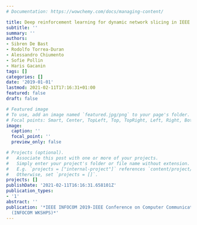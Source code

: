 ```yaml
---
# Documentation: https://wowchemy.com/docs/managing-content/

title: Deep reinforcement learning for dynamic network slicing in IEEE 802.11 networks
subtitle: ''
summary: ''
authors:
- Sibren De Bast
- Rodolfo Torrea-Duran
- Alessandro Chiumento
- Sofie Pollin
- Haris Gacanin
tags: []
categories: []
date: '2019-01-01'
lastmod: 2021-02-11T17:16:31+01:00
featured: false
draft: false

# Featured image
# To use, add an image named `featured.jpg/png` to your page's folder.
# Focal points: Smart, Center, TopLeft, Top, TopRight, Left, Right, BottomLeft, Bottom, BottomRight.
image:
  caption: ''
  focal_point: ''
  preview_only: false

# Projects (optional).
#   Associate this post with one or more of your projects.
#   Simply enter your project's folder or file name without extension.
#   E.g. `projects = ["internal-project"]` references `content/project/deep-learning/index.md`.
#   Otherwise, set `projects = []`.
projects: []
publishDate: '2021-02-11T16:16:31.658101Z'
publication_types:
- '1'
abstract: ''
publication: '*IEEE INFOCOM 2019-IEEE Conference on Computer Communications Workshops
  (INFOCOM WKSHPS)*'
---
```

